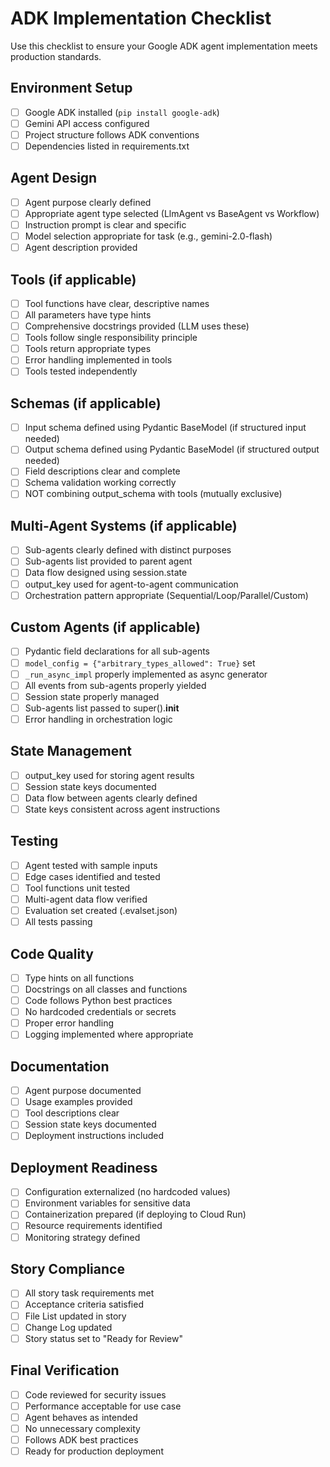 # ADK Implementation Checklist

Use this checklist to ensure your Google ADK agent implementation meets production standards.

## Environment Setup

- [ ] Google ADK installed (`pip install google-adk`)
- [ ] Gemini API access configured
- [ ] Project structure follows ADK conventions
- [ ] Dependencies listed in requirements.txt

## Agent Design

- [ ] Agent purpose clearly defined
- [ ] Appropriate agent type selected (LlmAgent vs BaseAgent vs Workflow)
- [ ] Instruction prompt is clear and specific
- [ ] Model selection appropriate for task (e.g., gemini-2.0-flash)
- [ ] Agent description provided

## Tools (if applicable)

- [ ] Tool functions have clear, descriptive names
- [ ] All parameters have type hints
- [ ] Comprehensive docstrings provided (LLM uses these)
- [ ] Tools follow single responsibility principle
- [ ] Tools return appropriate types
- [ ] Error handling implemented in tools
- [ ] Tools tested independently

## Schemas (if applicable)

- [ ] Input schema defined using Pydantic BaseModel (if structured input needed)
- [ ] Output schema defined using Pydantic BaseModel (if structured output needed)
- [ ] Field descriptions clear and complete
- [ ] Schema validation working correctly
- [ ] NOT combining output_schema with tools (mutually exclusive)

## Multi-Agent Systems (if applicable)

- [ ] Sub-agents clearly defined with distinct purposes
- [ ] Sub-agents list provided to parent agent
- [ ] Data flow designed using session.state
- [ ] output_key used for agent-to-agent communication
- [ ] Orchestration pattern appropriate (Sequential/Loop/Parallel/Custom)

## Custom Agents (if applicable)

- [ ] Pydantic field declarations for all sub-agents
- [ ] `model_config = {"arbitrary_types_allowed": True}` set
- [ ] `_run_async_impl` properly implemented as async generator
- [ ] All events from sub-agents properly yielded
- [ ] Session state properly managed
- [ ] Sub-agents list passed to super().**init**
- [ ] Error handling in orchestration logic

## State Management

- [ ] output_key used for storing agent results
- [ ] Session state keys documented
- [ ] Data flow between agents clearly defined
- [ ] State keys consistent across agent instructions

## Testing

- [ ] Agent tested with sample inputs
- [ ] Edge cases identified and tested
- [ ] Tool functions unit tested
- [ ] Multi-agent data flow verified
- [ ] Evaluation set created (.evalset.json)
- [ ] All tests passing

## Code Quality

- [ ] Type hints on all functions
- [ ] Docstrings on all classes and functions
- [ ] Code follows Python best practices
- [ ] No hardcoded credentials or secrets
- [ ] Proper error handling
- [ ] Logging implemented where appropriate

## Documentation

- [ ] Agent purpose documented
- [ ] Usage examples provided
- [ ] Tool descriptions clear
- [ ] Session state keys documented
- [ ] Deployment instructions included

## Deployment Readiness

- [ ] Configuration externalized (no hardcoded values)
- [ ] Environment variables for sensitive data
- [ ] Containerization prepared (if deploying to Cloud Run)
- [ ] Resource requirements identified
- [ ] Monitoring strategy defined

## Story Compliance

- [ ] All story task requirements met
- [ ] Acceptance criteria satisfied
- [ ] File List updated in story
- [ ] Change Log updated
- [ ] Story status set to "Ready for Review"

## Final Verification

- [ ] Code reviewed for security issues
- [ ] Performance acceptable for use case
- [ ] Agent behaves as intended
- [ ] No unnecessary complexity
- [ ] Follows ADK best practices
- [ ] Ready for production deployment

